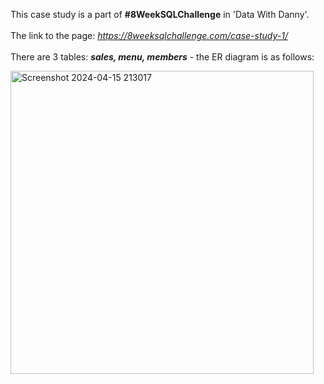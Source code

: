 This case study is a part of <b>#8WeekSQLChallenge</b> in 'Data With Danny'.<br>
<br>The link to the page: <i>https://8weeksqlchallenge.com/case-study-1/</i><br>
<br>There are 3 tables: <i><b>sales, menu, members</b></i> - the ER diagram is as follows:

<img width="485" alt="Screenshot 2024-04-15 213017" src="https://github.com/HeatTransfer/SQL_Mastery_Marathon/assets/53636141/f5d8f418-667c-4a77-a324-5d6b3c4c3c09">


